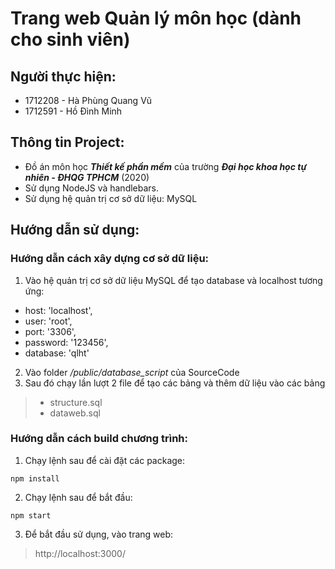 # Trang web Quản lý môn học (dành cho sinh viên)

## Người thực hiện:

- 1712208 - Hà Phùng Quang Vũ
- 1712591 - Hồ Đình Minh

## Thông tin Project:

- Đồ án môn học ***Thiết kế phần mềm*** của trường ***Đại học khoa học tự nhiên - ĐHQG TPHCM*** (2020)
- Sử dụng NodeJS và handlebars.
- Sử dụng hệ quản trị cơ sở dữ liệu: MySQL

## Hướng dẫn sử dụng:

### Hướng dẫn cách xây dựng cơ sở dữ liệu:

1. Vào hệ quản trị cơ sở dữ liệu MySQL để tạo database và localhost tương ứng:

- host: 'localhost',
- user: 'root',
- port: '3306',
- password: '123456',
- database: 'qlht'

2. Vào folder */public/database_script* của SourceCode
3. Sau đó chạy lần lượt 2 file để tạo các bảng và thêm dữ liệu vào các bảng

> - structure.sql
> - dataweb.sql

### Hướng dẫn cách build chương trình:

1. Chạy lệnh sau để cài đặt các package:

```
npm install
```

2. Chạy lệnh sau để bắt đầu:

```
npm start
```

3. Để bắt đầu sử dụng, vào trang web:

> http://localhost:3000/

